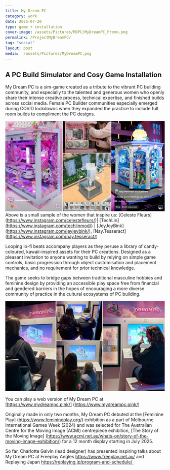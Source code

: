 ```yaml
---
title: My Dream PC
category: work
date: 2025-07-20
type: game + installation
cover-image: /assets/Pictures/MDPC/MyDreamPC_Promo.png
permalink: /ProjectMyDreamPC/
tag: "social"
layout: post
media:  /assets/Pictures/MyDreamPC.png
---
```

## A PC Build Simulator and Cosy Game Installation 

My Dream PC is a sim-game created as a tribute to the vibrant PC building community, and especially to the talented and generous women who openly share their intense creative process, technical expertise, and finished builds across social media. Female PC Builder communities especially emerged during COVID lockdowns when they expanded the practice to include full room builds to compliment the PC designs.

![Sub Image](/assets/Pictures/MDPC/MDPC%20Inspired.png)
Above is a small sample of the women that inspire us: [Celeste Fleurs] (https://www.instagram.com/celestefleurs/)| [TechLin] (https://www.instagram.com/techlinmod/) | [JeyJeyBink] (https://www.instagram.com/jeyjeybink/), [Nay.Tesseract] (https://www.instagram.com/nay.tesseract/)

Looping lo-fi beats accompany players as they peruse a library of candy-coloured, kawaii-inspired assets for their PC creations. Designed as a pleasant invitation to anyone wanting to build by relying on simple game controls, basic progression through object customisation and placement mechanics, and no requirement for prior technical knowledge.

The game seeks to bridge gaps between traditional masculine hobbies and feminine design by providing an accessible play space free from financial and gendered barriers in the hopes of encouraging a more diverse community of practice in the cultural ecosystems of PC building.


![Sub Image](/assets/Pictures/MDPC/MDPC%20ACMI.png)


You can play a web version of My Dream PC at [https://www.mydreampc.pink/] (https://www.mydreampc.pink/)

Originally made in only two months, My Dream PC debuted at the [Feminine Play] (https://www.feminineplay.org/) exhibition as a part of Melbourne International Games Week (2024) and was selected for The Australian Centre for the Moving Image (ACMI) centrepiece exhibition, [The Story of the Moving Image] (https://www.acmi.net.au/whats-on/story-of-the-moving-image-exhibition/) for a 12 month display starting in July 2025.

So far, Charlotte Galvin (lead designer) has presented inspiring talks about My Dream PC at Freeplay Angles https://www.freeplay.net.au/ and Replaying Japan https://replaying.jp/program-and-schedule/ 

